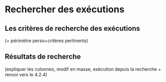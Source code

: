 # Rechercher des exécutions

## Les critères de recherche des exécutions 

(+ périmètre perso+critères pertinents)

## Résultats de recherche 

(expliquer les colonnes, modif en masse, exécution depuis la recherche + renvoi vers le 4.2.4)
